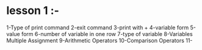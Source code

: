 # lesson 1 :-
1-Type of print command
2-exit command
3-print with +
4-variable form
5-value form
6-number of variable in one row
7-type of variable
8-Variables Multiple Assignment
9-Arithmetic Operators
10-Comparison Operators
11-
